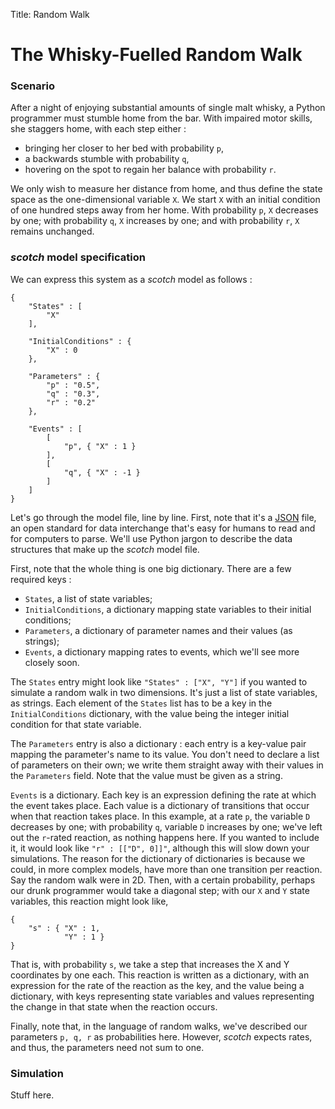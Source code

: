 Title: Random Walk

# The Whisky-Fuelled Random Walk



### Scenario

After a night of enjoying substantial amounts of single malt whisky, a Python programmer must stumble home from the bar. With impaired motor skills, she staggers home, with each step either :
 
- bringing her closer to her bed with probability `p`,
- a backwards stumble with probability `q`,
- hovering on the spot to regain her balance with probability `r`.


We only wish to measure her distance from home, and thus define the state space as the one-dimensional variable `X`. We start `X` with an initial condition of one hundred steps away from her home. With probability `p`, `X` decreases by one; with probability `q`, `X` increases by one; and with probability `r`, `X` remains unchanged.



### _scotch_ model specification

We can express this system as a _scotch_ model as follows :

```
{
    "States" : [
        "X"
    ],

    "InitialConditions" : {
        "X" : 0
    },

    "Parameters" : {
        "p" : "0.5",
        "q" : "0.3",
        "r" : "0.2"
    },

    "Events" : [
        [
            "p", { "X" : 1 }
        ],
        [
            "q", { "X" : -1 }
        ]
    ]
}
```

Let's go through the model file, line by line. First, note that it's a [JSON](http://en.wikipedia.org/wiki/JSON) file, an open standard for data interchange that's easy for humans to read and for computers to parse. We'll use Python jargon to describe the data structures that make up the _scotch_ model file.

First, note that the whole thing is one big dictionary. There are a few required keys :

- `States`, a list of state variables;
- `InitialConditions`, a dictionary mapping state variables to their initial conditions;
- `Parameters`, a dictionary of parameter names and their values (as strings);
- `Events`, a dictionary mapping rates to events, which we'll see more closely soon.

The `States` entry might look like `"States" : ["X", "Y"]` if you wanted to simulate a random walk in two dimensions. It's just a list of state variables, as strings. Each element of the `States` list has to be a key in the `InitialConditions` dictionary, with the value being the integer initial condition for that state variable.

The `Parameters` entry is also a dictionary : each entry is a key-value pair mapping the parameter's name to its value. You don't need to declare a list of parameters on their own; we write them straight away with their values in the `Parameters` field. Note that the value must be given as a string.

`Events` is a dictionary. Each key is an expression defining the rate at which the event takes place. Each value is a dictionary of transitions that occur when that reaction takes place. In this example, at a rate `p`, the variable `D` decreases by one; with probability `q`, variable `D` increases by one; we've left out the `r`-rated reaction, as nothing happens here. If you wanted to include it, it would look like `"r" : [["D", 0]]"`, although this will slow down your simulations. The reason for the dictionary of dictionaries is because we could, in more complex models, have more than one transition per reaction. Say the random walk were in 2D. Then, with a certain probability, perhaps our drunk programmer would take a diagonal step; with our `X` and `Y` state variables, this reaction might look like,

```
{
    "s" : { "X" : 1, 
            "Y" : 1 }
}
```

That is, with probability `s`, we take a step that increases the X and Y coordinates by one each. This reaction is written as a dictionary, with an expression for the rate of the reaction as the key, and the value being a dictionary, with keys representing state variables and values representing the change in that state when the reaction occurs.

Finally, note that, in the language of random walks, we've described our parameters `p, q, r` as probabilities here. However, _scotch_ expects rates, and thus, the parameters need not sum to one.




### Simulation

Stuff here.